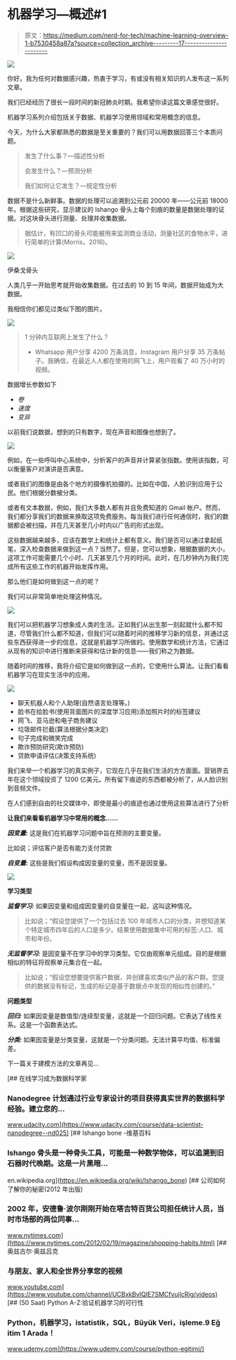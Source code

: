 # 机器学习—概述#1

> 原文：<https://medium.com/nerd-for-tech/machine-learning-overview-1-b7530458a87a?source=collection_archive---------17----------------------->

![](img/451ef4a6013c8073706127d3bba750d1.png)

你好。我为任何对数据感兴趣，热衷于学习，有或没有相关知识的人发布这一系列文章。

我们已经经历了很长一段时间的新冠肺炎时期。我希望你读这篇文章感觉很好。

机器学习系列介绍包括关于数据、机器学习使用领域和常用概念的信息。

今天，为什么大家都熟悉的数据是至关重要的？我们可以用数据回答三个本质问题。

> 发生了什么事？—描述性分析
> 
> 会发生什么？—预测分析
> 
> 我们如何让它发生？—规定性分析

数据不是什么新鲜事。数据的处理可以追溯到公元前 20000 年——公元前 18000 年。根据这些研究，显示建议的 Ishango 骨头上每个刻痕的数量是数据处理的证据。对这块骨头进行测量、处理并收集数据。

> 据估计，有凹口的骨头可能被用来监测商业活动，测量社区的食物水平，进行简单的计算(Morris，2016)。

![](img/64bd455b59df964ff4ed3d538102036e.png)

伊桑戈骨头

人类几乎一开始思考就开始收集数据。在过去的 10 到 15 年间，数据开始成为大数据。

我相信你们都见过类似下图的图片。

![](img/379d1f81b8fc9496e4aca1ae2d89094f.png)

> 1 分钟内互联网上发生了什么？
> 
> - Whatsapp 用户分享 4200 万条消息，Instagram 用户分享 35 万条帖子。我确信，在最近人人都在使用的网飞上，用户观看了 40 万小时的视频。

数据增长参数如下

*   *卷*
*   *速度*
*   *变异*

以前我们说数据，想到的只有数字，现在声音和图像也想到了。

![](img/b5aa531e0b74f03e70695c19ee4fae27.png)

例如，在一些呼叫中心系统中，分析客户的声音并计算紧张指数。使用该指数，可以衡量客户对演讲是否满意。

或者我们的图像是由各个地方的摄像机拍摄的。比如在中国，人脸识别应用于公民。他们根据分数被分类。

或者有文本数据，例如，我们大多数人都有并且免费知道的 Gmail 帐户。然而，我们都分享我们的数据来换取这项免费服务。每当我们进行任何通信时，我们的数据都会被扫描，并在几天甚至几小时内以广告的形式出现。

这些数据越来越多，应该在数学上和统计上都有意义。我们是否可以通过拿起纸笔，深入检查数据来做到这一点？当然了。但是，您可以想象，根据数据的大小，这项工作可能需要几个小时、几天甚至几个月的时间。此时，在几秒钟内为我们完成所有这些工作的机器开始发挥作用。

那么他们是如何做到这一点的呢？

我们可以非常简单地处理这种情况。

![](img/ba64cc8fd963c6ebc5224787ffa6e404.png)

我们可以把机器学习想象成人类的生活。正如我们从出生那一刻起就什么都不知道，尽管我们什么都不知道，但我们可以随着时间的推移学习新的信息，并通过这些东西获得进一步的信息，这就是机器学习所做的。使用数学和统计方法，它通过从现有的知识中进行推断来获得和估计新的信息——我们称之为数据。

随着时间的推移，我将介绍它是如何做到这一点的，它使用什么算法。让我们看看机器学习在现实生活中的应用。

![](img/4fc047c1fc363c11dd4a9a9a4fe9753f.png)

*   聊天机器人和个人助理(自然语言处理等。)
*   脸书在给脸书(使用背面图片的深度学习应用)添加照片时的标签建议
*   网飞、亚马逊和电子商务建议
*   垃圾邮件拦截(算法根据分类决定)
*   句子完成和微笑完成
*   欺诈预防研究(欺诈预防)
*   贷款申请评估(决策支持系统)

我们来举一个机器学习的真实例子，它现在几乎在我们生活的方方面面。营销界去年在这个领域投资了 1200 亿美元。所有留下痕迹的东西都被分析了，从人脸识别到音频文件。

在人们感到自由的社交媒体中，即使是最小的痕迹也通过使用这些算法进行了分析

**让我们来看看机器学习中常用的概念……**

***因变量:*** 这是我们在机器学习问题中旨在预测的主要变量。

比如说；评估客户是否有能力支付贷款

***自变量:*** 这些是我们假设构成因变量的变量，而不是因变量。

![](img/161b7716e083f5251b8dead38b7e2c3a.png)

**学习类型**

***监督学习:*** 如果因变量和组成因变量的自变量在一起，这叫这种情况。

> 比如说；“假设您提供了一个包括过去 100 年城市人口的分类，并想知道某个特定城市四年后的人口是多少。结果使用数据集中可用的标签:人口、城市和年份。

***无监督学习:*** 是因变量不在学习中的学习类型。它仅由观察单元组成。目的是根据相似的特征将观察单元集合在一起。

> 比如说；“假设您想要提供客户数据，并创建喜欢类似产品的客户群。您提供的数据没有标记，生成的标记是基于数据点中发现的相似性创建的。”

**问题类型**

***回归:*** 如果因变量是数值型/连续型变量，这就是一个回归问题。它表达了线性关系。这是一个函数表达式。

***分类:*** 如果因变量是分类变量，这就是一个分类问题。无法计算平均值、标准偏差。

下一篇关于建模方法的文章再见…

[](https://www.udacity.com/course/data-scientist-nanodegree--nd025) [## 在线学习成为数据科学家

### Nanodegree 计划通过行业专家设计的项目获得真实世界的数据科学经验。建立您的…

www.udacity.com](https://www.udacity.com/course/data-scientist-nanodegree--nd025) [](https://en.wikipedia.org/wiki/Ishango_bone) [## Ishango bone -维基百科

### Ishango 骨头是一种骨头工具，可能是一种数学物体，可以追溯到旧石器时代晚期。这是一片黑暗…

en.wikipedia.org](https://en.wikipedia.org/wiki/Ishango_bone) [](https://www.nytimes.com/2012/02/19/magazine/shopping-habits.html) [## 公司如何了解你的秘密(2012 年出版)

### 2002 年，安德鲁·波尔刚刚开始在塔吉特百货公司担任统计人员，当时市场部的两位同事…

www.nytimes.com](https://www.nytimes.com/2012/02/19/magazine/shopping-habits.html) [](https://www.youtube.com/channel/UCBxkBvIQIE7SMCfvujlcRig/videos) [## 奥兹古尔·奥兹吕克

### 与朋友、家人和全世界分享您的视频

www.youtube.com](https://www.youtube.com/channel/UCBxkBvIQIE7SMCfvujlcRig/videos) [](https://www.udemy.com/course/python-egitimi/) [## (50 Saat) Python A-Z:验证机器学习的可行性

### Python，机器学习，i̇statistik，SQL，Büyük Veri，i̇şleme.9 Eğ itim 1 Arada！

www.udemy.com](https://www.udemy.com/course/python-egitimi/)